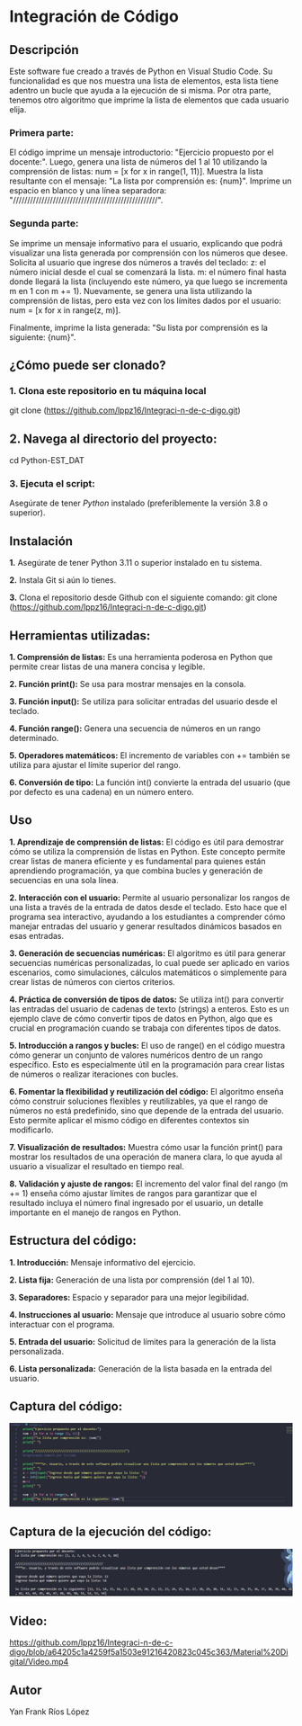# Integración de Código

## Descripción 
Este software fue creado a través de Python en Visual Studio Code. Su funcionalidad es que nos muestra una lista de elementos, esta lista tiene adentro un bucle que ayuda a la ejecución de si misma. Por otra parte, tenemos otro algoritmo que imprime la lista de elementos que cada usuario elija. 

### Primera parte:

El código imprime un mensaje introductorio: "Ejercicio propuesto por el docente:".
Luego, genera una lista de números del 1 al 10 utilizando la comprensión de listas: num = [x for x in range(1, 11)].
Muestra la lista resultante con el mensaje: "La lista por comprensión es: {num}".
Imprime un espacio en blanco y una línea separadora: "///////////////////////////////////////////////////".

### Segunda parte:

Se imprime un mensaje informativo para el usuario, explicando que podrá visualizar una lista generada por comprensión con los números que desee.
Solicita al usuario que ingrese dos números a través del teclado:
z: el número inicial desde el cual se comenzará la lista.
m: el número final hasta donde llegará la lista (incluyendo este número, ya que luego se incrementa m en 1 con m += 1).
Nuevamente, se genera una lista utilizando la comprensión de listas, pero esta vez con los límites dados por el usuario: num = [x for x in range(z, m)].

Finalmente, imprime la lista generada: "Su lista por comprensión es la siguiente: {num}".

## ¿Cómo puede ser clonado?

### 1. Clona este repositorio en tu máquina local

git clone (https://github.com/lppz16/Integraci-n-de-c-digo.git)

## 2. Navega al directorio del proyecto:

   cd Python-EST_DAT

### 3. Ejecuta el script:

Asegúrate de tener *Python* instalado (preferiblemente la versión 3.8 o superior).

## Instalación

**1.** Asegúrate de tener Python 3.11 o superior instalado en tu sistema.

**2.** Instala Git si aún lo tienes.

**3.** Clona el repositorio desde Github con el siguiente comando:
  git clone (https://github.com/lppz16/Integraci-n-de-c-digo.git)

## Herramientas utilizadas:

**1. Comprensión de listas:** Es una herramienta poderosa en Python que permite crear listas de una manera concisa y legible.

**2. Función print():** Se usa para mostrar mensajes en la consola.

**3. Función input():** Se utiliza para solicitar entradas del usuario desde el teclado.

**4. Función range():** Genera una secuencia de números en un rango determinado.

**5. Operadores matemáticos:** El incremento de variables con += también se utiliza para ajustar el límite superior del rango.

**6. Conversión de tipo:** La función int() convierte la entrada del usuario (que por defecto es una cadena) en un número entero.

## Uso

**1. Aprendizaje de comprensión de listas:**
El código es útil para demostrar cómo se utiliza la comprensión de listas en Python. Este concepto permite crear listas de manera eficiente y es fundamental para quienes están aprendiendo programación, ya que combina bucles y generación de secuencias en una sola línea.

**2. Interacción con el usuario:**
Permite al usuario personalizar los rangos de una lista a través de la entrada de datos desde el teclado. Esto hace que el programa sea interactivo, ayudando a los estudiantes a comprender cómo manejar entradas del usuario y generar resultados dinámicos basados en esas entradas.

**3. Generación de secuencias numéricas:**
El algoritmo es útil para generar secuencias numéricas personalizadas, lo cual puede ser aplicado en varios escenarios, como simulaciones, cálculos matemáticos o simplemente para crear listas de números con ciertos criterios.

**4. Práctica de conversión de tipos de datos:**
Se utiliza int() para convertir las entradas del usuario de cadenas de texto (strings) a enteros. Esto es un ejemplo clave de cómo convertir tipos de datos en Python, algo que es crucial en programación cuando se trabaja con diferentes tipos de datos.

**5. Introducción a rangos y bucles:**
El uso de range() en el código muestra cómo generar un conjunto de valores numéricos dentro de un rango específico. Esto es especialmente útil en la programación para crear listas de números o realizar iteraciones con bucles.

**6. Fomentar la flexibilidad y reutilización del código:**
El algoritmo enseña cómo construir soluciones flexibles y reutilizables, ya que el rango de números no está predefinido, sino que depende de la entrada del usuario. Esto permite aplicar el mismo código en diferentes contextos sin modificarlo.

**7. Visualización de resultados:**
Muestra cómo usar la función print() para mostrar los resultados de una operación de manera clara, lo que ayuda al usuario a visualizar el resultado en tiempo real.

**8. Validación y ajuste de rangos:**
El incremento del valor final del rango (m += 1) enseña cómo ajustar límites de rangos para garantizar que el resultado incluya el número final ingresado por el usuario, un detalle importante en el manejo de rangos en Python.

## Estructura del código:

**1. Introducción:**
Mensaje informativo del ejercicio.

**2. Lista fija:**
Generación de una lista por comprensión (del 1 al 10).

**3. Separadores:**
Espacio y separador para una mejor legibilidad.

**4. Instrucciones al usuario:**
Mensaje que introduce al usuario sobre cómo interactuar con el programa.

**5. Entrada del usuario:**
Solicitud de límites para la generación de la lista personalizada.

**6. Lista personalizada:**
Generación de la lista basada en la entrada del usuario.

## Captura del código:

![Python](https://github.com/lppz16/Integraci-n-de-c-digo/blob/71b35beaf64e2e027dbe3167e2a0e74881540f82/Material%20Digital/Captura%20de%20pantalla%202024-09-23%20145340.png)


## Captura de la ejecución del código:
![Python](https://github.com/lppz16/Integraci-n-de-c-digo/blob/main/Material%20Digital/Captura%20de%20pantalla%202024-09-23%20145653.png)

## Video:
https://github.com/lppz16/Integraci-n-de-c-digo/blob/a64205c1a4259f5a1503e91216420823c045c363/Material%20Digital/Video.mp4


## Autor

Yan Frank Ríos López

